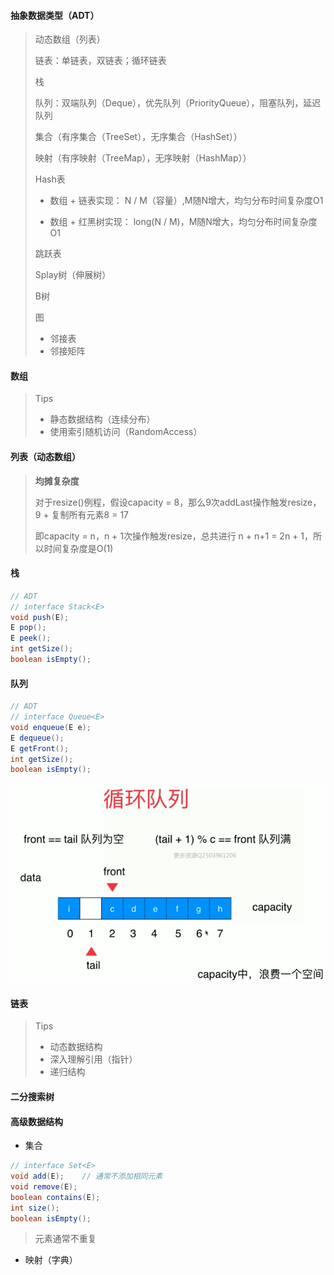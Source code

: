 #### 抽象数据类型（ADT）

> 动态数组（列表）
>
> 链表：单链表，双链表；循环链表
>
> 栈
>
> 队列：双端队列（Deque），优先队列（PriorityQueue），阻塞队列，延迟队列
>
> 集合（有序集合（TreeSet），无序集合（HashSet））
>
> 映射（有序映射（TreeMap），无序映射（HashMap））
>
> Hash表
>
> + 数组 + 链表实现：  N / M（容量）,M随N增大，均匀分布时间复杂度O1
>
> + 数组 + 红黑树实现： long(N / M)，M随N增大，均匀分布时间复杂度O1
>
> 跳跃表
>
> Splay树（伸展树）
>
> B树
>
> 图
>
> + 邻接表
> + 邻接矩阵

#### 数组

> Tips
>
> + 静态数据结构（连续分布）
> + 使用索引随机访问（RandomAccess）

#### 列表（动态数组）

> **均摊复杂度**
>
> 对于resize()例程，假设capacity = 8，那么9次addLast操作触发resize，9 + 复制所有元素8 = 17
>
> 即capacity = n，n + 1次操作触发resize，总共进行 n + n+1 = 2n + 1，所以时间复杂度是O(1)

#### 栈

``` java
// ADT
// interface Stack<E>
void push(E);
E pop();
E peek();
int getSize();
boolean isEmpty();
```

#### 队列

``` java
// ADT
// interface Queue<E>
void enqueue(E e);
E dequeue();
E getFront();
int getSize();
boolean isEmpty();
```

![image-20200205235348791](./assets/image-20200205235348791.png)

#### 链表

> Tips
>
> + 动态数据结构
> + 深入理解引用（指针）
> + 递归结构

#### 二分搜索树



#### 高级数据结构

+ 集合

``` java
// interface Set<E>
void add(E);	// 通常不添加相同元素
void remove(E);
boolean contains(E);
int size();
boolean isEmpty();
```

> 元素通常不重复

+ 映射（字典）